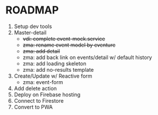 # ROADMAP

1. Setup dev tools
1. Master-detail
   - ~~vdi: complete event-mock.service~~
   - ~~zma: rename event model by eventure~~
   - ~~zma: add detail~~
   - zma: add back link on events/detail w/ default history
   - zma: add loading skeleton
   - zma: add no-results template
1. Create/Update w/ Reactive form
   - zma: event-form
1. Add delete action
1. Deploy on Firebase hosting
1. Connect to Firestore
1. Convert to PWA
